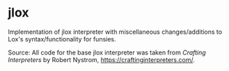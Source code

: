 # jlox
Implementation of jlox interpreter with miscellaneous changes/additions to Lox's syntax/functionality for funsies.

Source: 
All code for the base jlox interpreter was taken from *Crafting Interpreters* by Robert Nystrom, https://craftinginterpreters.com/.
